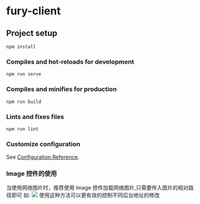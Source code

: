 # fury-client

## Project setup

```
npm install
```

### Compiles and hot-reloads for development

```
npm run serve
```

### Compiles and minifies for production

```
npm run build
```

### Lints and fixes files

```
npm run lint
```

### Customize configuration

See [Configuration Reference](https://cli.vuejs.org/config/).

### Image 控件的使用

当使用网络图片时，推荐使用 Image 控件加载网络图片,只需要传入图片的相对路径即可
如:
<Image src="/fury/usd.svg"/>
使用这种方法可以更有效的控制不同后台地址的修改
